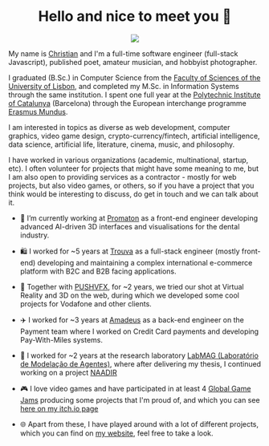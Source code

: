 

<h1 align="center">Hello and nice to meet you 👋 </h1>
</p>
<p align="center">
  <img src="https://res.cloudinary.com/dhgkpiqzg/image/upload/f_auto,c_limit,w_256,q_auto/v1623788588/christianmarques.com/coverImage.gif" />
</p>


My name is [Christian](https://www.christianmarques.com) and I'm a full-time software engineer (full-stack Javascript), published poet, amateur musician, and hobbyist photographer.

I graduated (B.Sc.) in Computer Science from the [Faculty of Sciences of the University of Lisbon](https://ciencias.ulisboa.pt/), and completed my M.Sc. in Information Systems through the same institution. I spent one full year at the [Polytechnic Institute of Catalunya](https://www.upc.edu/en) (Barcelona) through the European interchange programme [Erasmus Mundus](https://erasmus-plus.ec.europa.eu/opportunities/opportunities-for-individuals/students/erasmus-mundus-joint-masters).

I am interested in topics as diverse as web development, computer graphics, video game design, crypto-currency/fintech, artificial intelligence, data science, artificial life, literature, cinema, music, and philosophy.

I have worked in various organizations (academic, multinational, startup, etc). I often volunteer for projects that might have some meaning to me, but I am also open to providing services as a contractor - mostly for web projects, but also video games, or others, so if you have a project that you think would be interesting to discuss, do get in touch and we can talk about it.

- 🦷 I’m currently working at [Promaton](https://www.promaton.com/) as a front-end engineer developing advanced AI-driven 3D interfaces and visualisations for the dental industry.
- 🛍️ I worked for ~5 years at [Trouva](https://www.trouva.com) as a full-stack engineer (mostly front-end) developing and maintaining a complex international e-commerce platform with B2C and B2B facing applications.
- 🥽 Together with [PUSHVFX](https://www.pushvfx.com/), for ~2 years, we tried our shot at Virtual Reality and 3D on the web, during which we developed some cool projects for Vodafone and other clients.
- ✈️ I worked for ~3 years at [Amadeus](https://amadeus.com/en) as a back-end engineer on the Payment team where I worked on Credit Card payments and developing Pay-With-Miles systems.
- 🧪 I worked for ~2 years at the research laboratory [LabMAG (Laboratório de Modelação de Agentes)](https://www.linkedin.com/company/labmag---laboratory-of-agent-modelling/), where after delivering my thesis, I continued working on a project [NAADIR](https://www.lasige.pt/project/naadir/)

- 🎮 I love video games and have participated in at least 4 [Global Game Jams](https://globalgamejam.org/) producing some projects that I'm proud of, and which you can see [here on my itch.io page](https://electricganesha.itch.io/) 
- 🌐 Apart from these, I have played around with a lot of different projects, which you can find on [my website](https://www.christianmarques.com), feel free to take a look.
